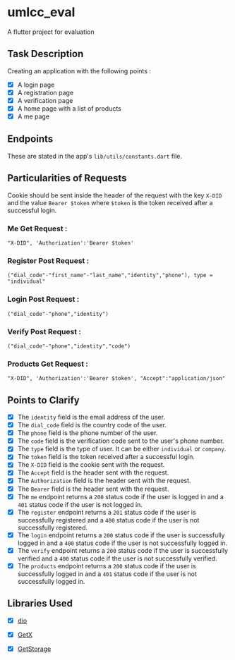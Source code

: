 # umlcc_eval

A flutter project for evaluation

## Task Description

Creating an application with the following points :

- [x] A login page
- [x] A registration page
- [x] A verification page
- [x] A home page with a list of products
- [x] A me page

## Endpoints

These are stated in the app's `lib/utils/constants.dart` file.

## Particularities of Requests

Cookie should be sent inside the header of the request with the key `X-DID` and the value `Bearer $token` where `$token`
is the token received after a successful login.

### Me Get Request :

```"X-DID", 'Authorization':'Bearer $token'```

### Register Post Request :

```("dial_code"-"first_name"-"last_name","identity","phone"), type = "individual"```

### Login Post Request :

```("dial_code"-"phone","identity")```

### Verify Post Request :

```("dial_code"-"phone","identity","code")```

### Products Get Request :

```"X-DID", 'Authorization':'Bearer $token', "Accept":"application/json"```

## Points to Clarify

- [x] The `identity` field is the email address of the user.
- [x] The `dial_code` field is the country code of the user.
- [x] The `phone` field is the phone number of the user.
- [x] The `code` field is the verification code sent to the user's phone number.
- [x] The `type` field is the type of user. It can be either `individual` or `company`.
- [x] The `token` field is the token received after a successful login.
- [x] The `X-DID` field is the cookie sent with the request.
- [x] The `Accept` field is the header sent with the request.
- [x] The `Authorization` field is the header sent with the request.
- [x] The `Bearer` field is the header sent with the request.
- [x] The `me` endpoint returns a `200` status code if the user is logged in and a `401` status code if the user is not
  logged in.
- [x] The `register` endpoint returns a `201` status code if the user is successfully registered and a `400` status code
  if the user is not successfully registered.
- [x] The `login` endpoint returns a `200` status code if the user is successfully logged in and a `400` status code if
  the user is not successfully logged in.
- [x] The `verify` endpoint returns a `200` status code if the user is successfully verified and a `400` status code if
  the user is not successfully verified.
- [x] The `products` endpoint returns a `200` status code if the user is successfully logged in and a `401` status code
  if the user is not successfully logged in.

## Libraries Used

- [x] [dio](https://pub.dev/packages/dio)
- [x] [GetX](https://pub.dev/packages/get)
- [x] [GetStorage](https://pub.dev/packages/get_storage)


